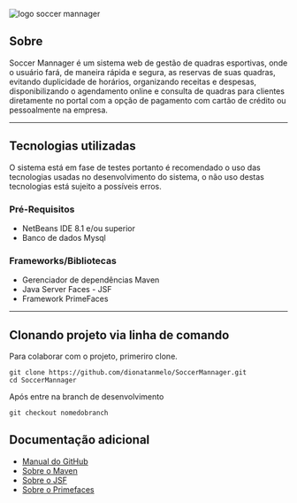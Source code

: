 	
  ![logo soccer mannager](http://i65.tinypic.com/243j4sn.png)

## Sobre 
Soccer Mannager é um sistema web de gestão de quadras esportivas, onde o usuário fará, de maneira rápida e segura, as reservas de suas quadras, 
evitando duplicidade de horários, organizando receitas e despesas, disponibilizando o agendamento online e consulta de quadras para clientes diretamente no portal com a opção de pagamento com cartão de crédito ou pessoalmente na empresa.
***
## Tecnologias utilizadas
O sistema está em fase de testes portanto é recomendado o uso das tecnologias usadas no desenvolvimento do sistema, o não uso destas tecnologias está sujeito a possíveis erros.

### Pré-Requisitos
* NetBeans IDE 8.1 e/ou superior
* Banco de dados Mysql

### Frameworks/Bibliotecas
* Gerenciador de dependências Maven
* Java Server Faces - JSF
* Framework PrimeFaces
***
## Clonando projeto via linha de comando
Para colaborar com o projeto, primeriro clone.
```
git clone https://github.com/dionatanmelo/SoccerMannager.git
cd SoccerMannager
```
Após entre na branch de desenvolvimento 
```
git checkout nomedobranch
```
## Documentação adicional
* [Manual do GitHub](http://rogerdudler.github.io/git-guide/index.pt_BR.html)
* [Sobre o Maven](https://maven.apache.org/)
* [Sobre o JSF](http://www.oracle.com/technetwork/java/javaee/javaserverfaces-139869.html)
* [Sobre o Primefaces](https://www.primefaces.org/documentation/)


